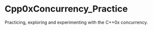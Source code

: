 Cpp0xConcurrency_Practice
=========================

Practicing, exploring and experimenting with the C++0x concurrency.
